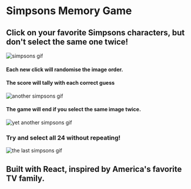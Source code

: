 # Simpsons Memory Game

## Click on your favorite Simpsons characters, but don't select the same one twice!


![simpsons gif](https://gph.is/Z0Bo7j)

#### Each new click will randomise the image order. 

#### The score will tally with each correct guess

![another simpsons gif](https://gph.is/1dtLwBq)

#### The game will end if you select the same image twice.

![yet another simpsons gif](https://gph.is/1G2DDOg) 

### Try and select all 24 without repeating! 

![the last simpsons gif](https://gph.is/2gchR86)

## Built with React, inspired by America's favorite TV family. 



 